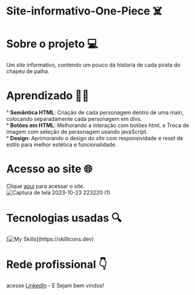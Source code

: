 # Site-informativo-One-Piece ☠️

# Sobre o projeto 💻
Um site informativo, contendo um pouco da historia de cada pirata do chapéu de palha.

# Aprendizado 👨‍💻
° <b>Semântica HTML</b>: Criação de cada personagem dentro de uma main, colocando separadamente cada personagem em divs.<br>
° <b>Botões em HTML</b>: Melhorando a interação com botões html, e Troca de imagem com seleção de personagem usando javaScript.<br>
° <b>Design</b>: Aprimorando o design do site com responsividade e reset de estilo para melhor estética e funcionalidade.

# Acesso ao site 🌐
 Clique [aqui](https://one-piece-tripulantes.web.app/) para acessar o site.<br>
![Captura de tela 2023-10-23 223220 (1)](https://github.com/FelipeCXavier/Site-informativo-One-Piece-/assets/102839534/6a495506-3f44-4756-a731-902a383f1ebf)



# Tecnologias usadas 🔍
[![My Skills](https://skillicons.dev/icons?i=html,css,js,)](https://skillicons.dev)

# Rede profissional 👇
acesse [LinkedIn](https://www.linkedin.com/in/felipexavier2/) - E Sejam bem vindos!

